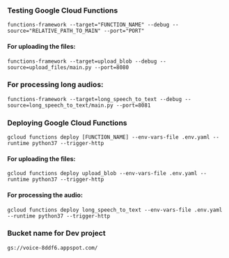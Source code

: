 ### Testing Google Cloud Functions
```
functions-framework --target="FUNCTION_NAME" --debug --source="RELATIVE_PATH_TO_MAIN" --port="PORT"
```
#### For uploading the files:
```
functions-framework --target=upload_blob --debug --source=upload_files/main.py --port=8080
```
### For processing long audios:
```
functions-framework --target=long_speech_to_text --debug --source=long_speech_to_text/main.py --port=8081
```

### Deploying Google Cloud Functions
```
gcloud functions deploy [FUNCTION_NAME] --env-vars-file .env.yaml --runtime python37 --trigger-http
```

#### For uploading the files:
```
gcloud functions deploy upload_blob --env-vars-file .env.yaml --runtime python37 --trigger-http
```
#### For processing the audio:
```
gcloud functions deploy long_speech_to_text --env-vars-file .env.yaml --runtime python37 --trigger-http
```

### Bucket name for Dev project
```
gs://voice-8ddf6.appspot.com/
```